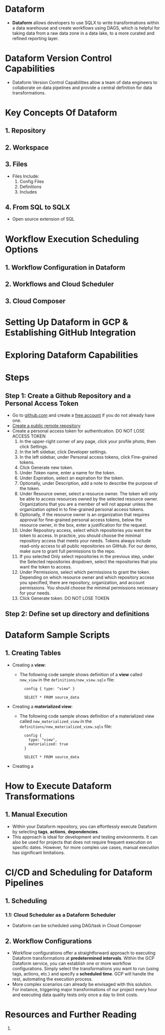 # Dataform

- **Dataform** allows developers to use SQLX to write transformations within a data warehouse and create workflows using DAGS, which is helpful for taking data from a raw data zone in a data lake, to a more curated and refined reporting layer.

# Dataform Version Control Capabilities

- Dataform Version Control Capabilities allow a team of data engineers to collaborate on data pipelines and provide a central definition for data transformations.

# Key Concepts Of Dataform

## 1. Repository

## 2. Workspace

## 3. Files

- Files Include:
  1. Config Files
  2. Definitions
  3. Includes

## 4. From SQL to SQLX

- Open source extension of SQL

# Workflow Execution Scheduling Options

## 1. Workflow Configuration in Dataform

## 2. Workflows and Cloud Scheduler

## 3. Cloud Composer

# Setting Up Dataform in GCP & Establishing GitHub Integration

# Exploring Dataform Capabilities

# Steps

## Step 1: Create a Github Repository and a Personal Access Token

- Go to [github.com](https://github.com/) and create a [free account](https://github.com/) if you do not already have one.
- [Create a public remote repository](https://docs.github.com/en/repositories/creating-and-managing-repositories/quickstart-for-repositories)
- Create a personal access token for authentication. DO NOT LOSE ACCESS TOKEN
  1. In the upper-right corner of any page, click your profile photo, then click Settings.
  2. In the left sidebar, click Developer settings.
  3. In the left sidebar, under Personal access tokens, click Fine-grained tokens.
  4. Click Generate new token.
  5. Under Token name, enter a name for the token.
  6. Under Expiration, select an expiration for the token.
  7. Optionally, under Description, add a note to describe the purpose of the token.
  8. Under Resource owner, select a resource owner. The token will only be able to access resources owned by the selected resource owner. Organizations that you are a member of will not appear unless the organization opted in to fine-grained personal access tokens.
  9. Optionally, if the resource owner is an organization that requires approval for fine-grained personal access tokens, below the resource owner, in the box, enter a justification for the request.
  10. Under Repository access, select which repositories you want the token to access. In practice, you should choose the minimal repository access that meets your needs. Tokens always include read-only access to all public repositories on GitHub. For our demo, make sure to grant full permissions to the repo.
  11. If you selected Only select repositories in the previous step, under the Selected repositories dropdown, select the repositories that you want the token to access.
  12. Under Permissions, select which permissions to grant the token. Depending on which resource owner and which repository access you specified, there are repository, organization, and account permissions. You should choose the minimal permissions necessary for your needs.
  13. Click Generate token. DO NOT LOSE TOKEN

## Step 2: Define set up directory and definitions

# Dataform Sample Scripts

## 1. Creating Tables

- Creating a **view**:

  - The following code sample shows definition of a **view** called `new_view` in the `definitions/new_view.sqlx` file:

    ```sqlx
      config { type: "view" }

      SELECT * FROM source_data
    ```

- Creating a **materialized view**:

  - The following code sample shows definition of a materialized view called `new_materialized_view` in the `definitions/new_materialized_view.sqlx` file:

    ```sqlx
      config {
        type: "view",
        materialized: true
      }

      SELECT * FROM source_data
    ```

- Creating a

# How to Execute Dataform Transformations

## 1. Manual Execution

- Within your Dataform repository, you can effortlessly execute Dataform by selecting **tags**, **actions**, **dependencies**.
- This approach is ideal for development and testing environments. It can also be used for projects that does not require frequent execution on specific dates. However, for more complex use cases, manual execution has significant limitations.

# CI/CD and Scheduling for Dataform Pipelines

## 1. Scheduling

### 1.1: Cloud Scheduler as a Dataform Scheduler

- Dataform can be scheduled using DAG/task in Cloud Composer

## 2. Workflow Configurations

- Workflow configurations offer a straightforward approach to executing Dataform transformations at **predetermined intervals**. Within the GCP Dataform service, you can establish one or more workflow configurations. Simply select the transformations you want to run (using tags, actions, etc.) and specify a **scheduled time**. GCP will handle the rest, automating the execution process.
- More complex scenarios can already be envisaged with this solution. For instance, triggering major transformations of our project every hour and executing data quality tests only once a day to limit costs.

# Resources and Further Reading

1. []()
